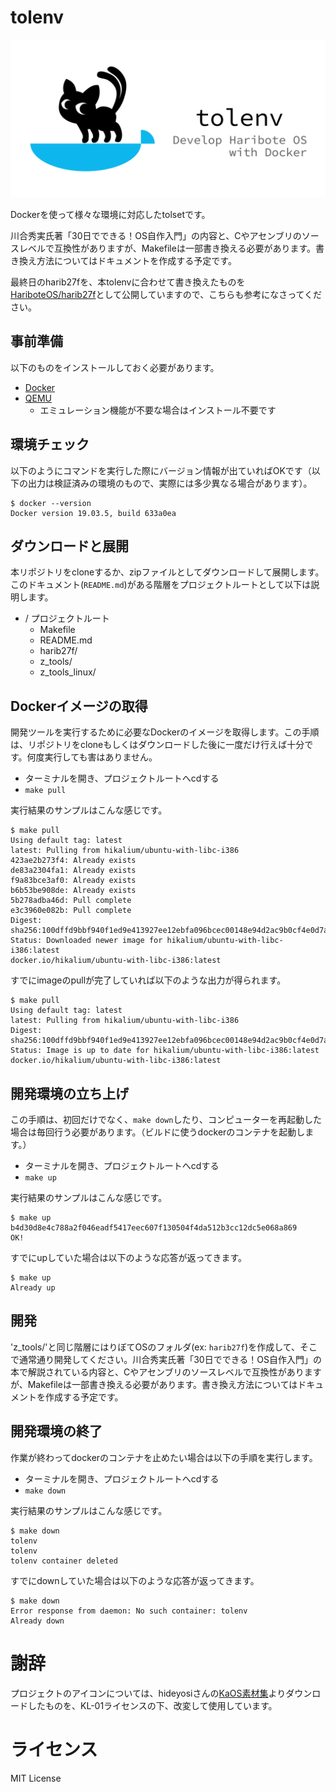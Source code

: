 # tolenv

![tolenv_banner](docs/tolenv_banner.png)

Dockerを使って様々な環境に対応したtolsetです。

川合秀実氏著「30日でできる！OS自作入門」の内容と、Cやアセンブリのソースレベルで互換性がありますが、Makefileは一部書き換える必要があります。書き換え方法についてはドキュメントを作成する予定です。

最終日のharib27fを、本tolenvに合わせて書き換えたものを[HariboteOS/harib27f](https://github.com/HariboteOS/harib27f)として公開していますので、こちらも参考になさってください。

## 事前準備

以下のものをインストールしておく必要があります。

- [Docker](https://www.docker.com/get-started)
- [QEMU](https://www.qemu.org)
  - エミュレーション機能が不要な場合はインストール不要です
  
## 環境チェック

以下のようにコマンドを実行した際にバージョン情報が出ていればOKです（以下の出力は検証済みの環境のもので、実際には多少異なる場合があります）。

```
$ docker --version
Docker version 19.03.5, build 633a0ea
```
## ダウンロードと展開

本リポジトリをcloneするか、zipファイルとしてダウンロードして展開します。このドキュメント(`README.md`)がある階層をプロジェクトルートとして以下は説明します。

- / プロジェクトルート
  - Makefile
  - README.md
  - harib27f/
  - z_tools/
  - z_tools_linux/
  
## Dockerイメージの取得
開発ツールを実行するために必要なDockerのイメージを取得します。この手順は、リポジトリをcloneもしくはダウンロードした後に一度だけ行えば十分です。何度実行しても害はありません。

* ターミナルを開き、プロジェクトルートへcdする
* `make pull`

実行結果のサンプルはこんな感じです。

```
$ make pull
Using default tag: latest
latest: Pulling from hikalium/ubuntu-with-libc-i386
423ae2b273f4: Already exists 
de83a2304fa1: Already exists 
f9a83bce3af0: Already exists 
b6b53be908de: Already exists 
5b278adba46d: Pull complete 
e3c3960e082b: Pull complete 
Digest: sha256:100dffd9bbf940f1ed9e413927ee12ebfa096bcec00148e94d2ac9b0cf4e0d7a
Status: Downloaded newer image for hikalium/ubuntu-with-libc-i386:latest
docker.io/hikalium/ubuntu-with-libc-i386:latest
```

すでにimageのpullが完了していれば以下のような出力が得られます。

```
$ make pull
Using default tag: latest
latest: Pulling from hikalium/ubuntu-with-libc-i386
Digest: sha256:100dffd9bbf940f1ed9e413927ee12ebfa096bcec00148e94d2ac9b0cf4e0d7a
Status: Image is up to date for hikalium/ubuntu-with-libc-i386:latest
docker.io/hikalium/ubuntu-with-libc-i386:latest
```

## 開発環境の立ち上げ

この手順は、初回だけでなく、`make down`したり、コンピューターを再起動した場合は毎回行う必要があります。（ビルドに使うdockerのコンテナを起動します。）

* ターミナルを開き、プロジェクトルートへcdする
* `make up`

実行結果のサンプルはこんな感じです。

```
$ make up
b4d30d8e4c788a2f046eadf5417eec607f130504f4da512b3cc12dc5e068a869
OK!
```

すでにupしていた場合は以下のような応答が返ってきます。

```
$ make up
Already up
```

## 開発

'z_tools/'と同じ階層にはりぼてOSのフォルダ(ex: `harib27f`)を作成して、そこで通常通り開発してください。川合秀実氏著「30日でできる！OS自作入門」の本で解説されている内容と、Cやアセンブリのソースレベルで互換性がありますが、Makefileは一部書き換える必要があります。書き換え方法についてはドキュメントを作成する予定です。

## 開発環境の終了

作業が終わってdockerのコンテナを止めたい場合は以下の手順を実行します。

* ターミナルを開き、プロジェクトルートへcdする
* `make down`

実行結果のサンプルはこんな感じです。

```
$ make down
tolenv
tolenv
tolenv container deleted
```

すでにdownしていた場合は以下のような応答が返ってきます。

```
$ make down
Error response from daemon: No such container: tolenv
Already down
```

# 謝辞
プロジェクトのアイコンについては、hideyosiさんの[KaOS素材集](http://osask.hideyosi.com/kaos/kaos.html)よりダウンロードしたものを、KL-01ライセンスの下、改変して使用しています。

# ライセンス
MIT License
